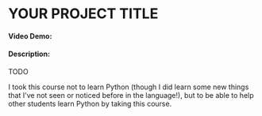 # YOUR PROJECT TITLE
#### Video Demo:  <URL HERE>
#### Description:
TODO


I took this course not to learn Python (though I did learn some new things that I've not seen or noticed before in the language!), but to be able to help other students learn Python by taking this course.
